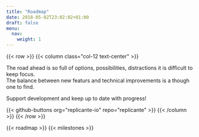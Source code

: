 ```yaml
---
title: "Roadmap"
date: 2018-05-02T23:02:02+01:00
draft: false
menu:
  nav:
    weight: 1
---
```



{{< row >}}
{{< column class="col-12 text-center" >}}
<p>
  The road ahead is so full of options, possibilities, distractions it is difficult to keep focus.
  <br />
  The balance between new featurs and technical improvements is a though one to find.
</p>
<p>
  Support development and keep up to date with progress!
</p>
{{< github-buttons org="replicante-io" repo="replicante" >}}
{{< /column >}}
{{< /row >}}


{{< roadmap >}}
{{< milestones >}}
